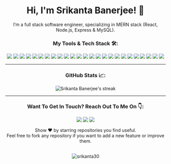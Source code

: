 <h1 align="center">Hi, I'm Srikanta Banerjee! 👋</h1>


<p align="center">
I’m a full stack software engineer, specializing in MERN stack (React, Node.js, Express & MySQL). <br/>
</p>

<h3 align="center">My Tools & Tech Stack 🛠️:</h3>
<p align="center"> <img src = "https://img.shields.io/badge/-HTML5-E34F26?style=flat&logo=html5&logoColor=white"> <img src = "https://img.shields.io/badge/-CSS3-1572B6?style=flat&logo=css3&logoColor=white"> <img src="https://img.shields.io/badge/-JavaScript-eed718?style=flat&logo=javascript&logoColor=ffffff"> <img src="https://img.shields.io/badge/-React-000000?style=flat&logo=react&logoColor=00c8ff"> <img src="https://img.shields.io/badge/-Redux-764abc?style=flat&logo=redux&logoColor=white"> <img src="https://img.shields.io/badge/next.js-000000?style=flat&logo=nextdotjs&logoColor=white"> <img src="https://img.shields.io/badge/TypeScript-007ACC?style=flat&logo=typescript&logoColor=white"> <img src="https://img.shields.io/badge/-Bootstrap-563D7C?style=flat&logo=bootstrap&logoColor=white"> <img src="https://img.shields.io/badge/Material--UI-0081CB?logo=material-ui&logoColor=white"> <img src="https://img.shields.io/badge/styled--components-DB7093?style=flat&logo=styled-components&logoColor=white"> <img src="https://img.shields.io/badge/Tailwind_CSS-38B2AC?style=flat&logo=tailwind-css&logoColor=white"> <img src="https://img.shields.io/badge/MySQL-00000F?style=flat&logo=mysql&logoColor=FFFFFF"> <img src="https://img.shields.io/badge/-MongoDB-4DB33D?style=flat&logo=mongodb&logoColor=FFFFFF"> <img src="https://img.shields.io/badge/redis-CC0000.svg?style=flat&logo=redis&logoColor=white"> <img src="https://img.shields.io/badge/-Node.js-3C873A?style=flat&logo=Node.js&logoColor=white"> <img src="https://img.shields.io/badge/Express.js-000000?style=flat&logo=express&logoColor=white"> <img src="https://img.shields.io/badge/Postman-FF6C37?style=flat&logo=Postman&logoColor=white"> <img src="https://img.shields.io/badge/Jest-C21325?flat&logo=jest&logoColor=white"> <img src="https://img.shields.io/badge/npm-CB3837?style=flat&logo=npm&logoColor=white"> <img src="http://img.shields.io/badge/-Git-F1502F?style=flat&logo=git&logoColor=FFFFFF"> <img src="http://img.shields.io/badge/-Github-000000?style=flat&logo=github&logoColor=FFFFFF"> <img src="https://img.shields.io/badge/Netlify-00C7B7?style=flat&logo=netlify&logoColor=white"> <img src="https://img.shields.io/badge/Heroku-430098?style=flat&logo=heroku&logoColor=white"> <img src="https://img.shields.io/badge/Amazon_AWS-232F3E?style=flat&logo=amazon-aws&logoColor=white"> <img src="http://img.shields.io/badge/-VS%20Code-007ACC?style=flat&logo=visual%20studio%20code&logoColor=white"> </p>

---



<h3 align="center"> GitHub Stats 📈:</h3>
<p align="center">
  


   <img alt="Srikanta Banerjee's streak" src="https://github-readme-streak-stats.herokuapp.com/?user=srikanta30&theme=react&hide_border=true&bg_color=0D1117" />
    


</p>


---
 


  <h3 align="center">Want To Get In Touch? Reach Out To Me On 👇:</h3>
  
  <p align="center">
    <a href="mailto:srikantabanerjee30@gmail.com"><img src="https://img.shields.io/badge/-GMAIL-D14836?style=for-the-badge&logo=gmail&logoColor=white"></a> 
    <a href="https://in.linkedin.com/in/srikanta30"><img src="https://img.shields.io/badge/-LINKEDIN-0077B5?style=for-the-badge&logo=linkedin&logoColor=white"></a>
    <a href="https://twitter.com/srikanta_30"><img src="https://img.shields.io/badge/-Twitter-1DA1F2?style=for-the-badge&logo=Twitter&logoColor=white"></a>
  
</p>
<p align="center">
  Show ❤️ by starring repositories you find useful.
  <br />
  Feel free to fork any repository if you want to add a new feature or improve them.
  <br/>
  <br/>
</p>
<p align="center"> <img src="https://komarev.com/ghpvc/?username=srikanta30&label=Profile%20views&color=0e75b6&style=flat" alt="srikanta30" /> </p>

